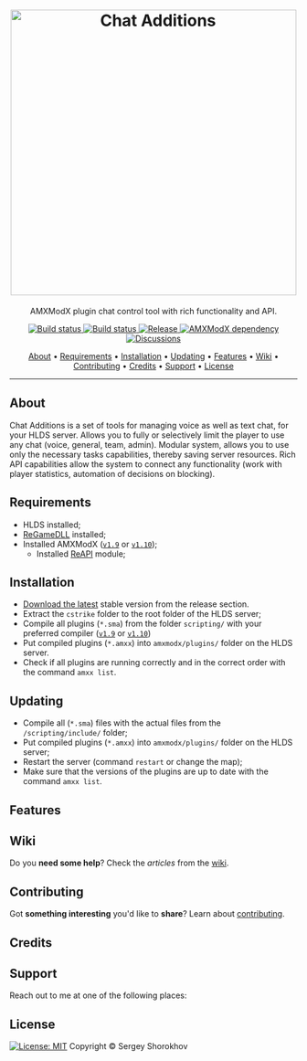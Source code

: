 <h1 align="center">
  <a href="https://github.com/ChatAdditions/ChatAdditions_AMXX/releases"><img src="https://user-images.githubusercontent.com/18553678/125533850-6771c07f-021f-4882-b395-7d68d2679513.png" width="500px" alt="Chat Additions"></a>
</h1>

<p align="center">AMXModX plugin chat control tool with rich functionality and API.</p>

<p align="center">
  <a href="https://github.com/ChatAdditions/ChatAdditions_AMXX/releases/latest">
    <img src="https://img.shields.io/github/downloads/ChatAdditions/ChatAdditions_AMXX/total?label=Download%40latest&style=flat-square&logo=github&logoColor=white"
         alt="Build status">
    <a href="https://github.com/wopox1337/ChatsAdditions_AMXX/actions">
    <img src="https://img.shields.io/github/workflow/status/wopox1337/ChatsAdditions_AMXX/Build/master?style=flat-square&logo=github&logoColor=white"
         alt="Build status">
    <a href="https://github.com/wopox1337/ChatsAdditions_AMXX/releases">
    <img src="https://img.shields.io/github/v/release/wopox1337/ChatsAdditions_AMXX?include_prereleases&style=flat-square&logo=github&logoColor=white"
         alt="Release">
    <a href="https://www.amxmodx.org/downloads-new.php">
    <img src="https://img.shields.io/badge/AMXModX-%3E%3D1.9.0-blue?style=flat-square"
         alt="AMXModX dependency">
    <a href="https://github.com/wopox1337/ChatsAdditions_AMXX/discussions">
    <img src="https://img.shields.io/badge/discussions-on%20github-informational?style=flat-square&logo=googlechat"
         alt="Discussions">
</p>
      
<p align="center">
  <a href="#about">About</a> •
  <a href="#requirements">Requirements</a> •
  <a href="#installation">Installation</a> •
  <a href="#updating">Updating</a> •
  <a href="#features">Features</a> •
  <a href="#wiki">Wiki</a> •
  <a href="#contributing">Contributing</a> •
  <a href="#credits">Credits</a> •
  <a href="#support">Support</a> •
  <a href="#license">License</a>
</p>

---

## About
Chat Additions is a set of tools for managing voice as well as text chat, for your HLDS server. 
Allows you to fully or selectively limit the player to use any chat (voice, general, team, admin).
Modular system, allows you to use only the necessary tasks capabilities, thereby saving server resources.
Rich API capabilities allow the system to connect any functionality (work with player statistics, automation of decisions on blocking).

## Requirements
- HLDS installed;
- [ReGameDLL](https://github.com/s1lentq/ReGameDLL_CS) installed;
- Installed AMXModX ([`v1.9`](https://www.amxmodx.org/downloads-new.php) or [`v1.10`](https://www.amxmodx.org/downloads-new.php?branch=master));
    - Installed [ReAPI](https://github.com/s1lentq/reapi) module; 
      
## Installation
- [Download the latest](https://github.com/ChatAdditions/ChatAdditions_AMXX/releases/latest) stable version from the release section.
- Extract the `cstrike` folder to the root folder of the HLDS server;
- Compile all plugins (`*.sma`) from the folder `scripting/` with your preferred compiler ([`v1.9`](https://www.amxmodx.org/downloads-new.php) or [`v1.10`](https://www.amxmodx.org/downloads-new.php?branch=master))
- Put compiled plugins (`*.amxx`) into `amxmodx/plugins/` folder on the HLDS server.
- Check if all plugins are running correctly and in the correct order with the command `amxx list`.

## Updating
- Compile all (`*.sma`) files with the actual files from the `/scripting/include/` folder;
- Put compiled plugins (`*.amxx`) into `amxmodx/plugins/` folder on the HLDS server;
- Restart the server (command `restart` or change the map);
- Make sure that the versions of the plugins are up to date with the command `amxx list`.

## Features
      
## Wiki
Do you **need some help**? Check the _articles_ from the [wiki](https://github.com/ChatAdditions/ChatAdditions_AMXX/wiki).

## Contributing
Got **something interesting** you'd like to **share**? Learn about [contributing](CONTRIBUTING.md).

## Credits

## Support
Reach out to me at one of the following places:

## License
[![License: MIT](https://img.shields.io/badge/License-MIT-blue.svg?style=flat-square)](LICENSE)
 Copyright © Sergey Shorokhov
